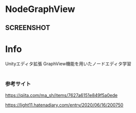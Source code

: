# NodeGraphView

## SCREENSHOT



# Info
Unityエディタ拡張 GraphView機能を用いたノードエディタ学習  
　  
### 参考サイト  
https://qiita.com/ma_sh/items/7627a6151e849f5a0ede

https://light11.hatenadiary.com/entry/2020/06/16/200750